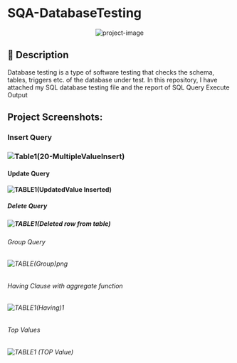 # SQA-DatabaseTesting

<p align="center"><img src="https://socialify.git.ci/shantokumarsaha123/SQA-DatabaseTesting/image?language=1&amp;name=1&amp;owner=1&amp;stargazers=1&amp;theme=Light" alt="project-image"></p>

## 📝 Description 
Database testing is a type of software testing that checks the schema, tables, triggers etc. of the database under test. In this repository, I have attached my SQL database testing file and the report of SQL Query Execute Output

<h2>Project Screenshots:</h2>

<h3> Insert Query <h3>
  
![Table1(20-MultipleValueInsert)](https://github.com/shantokumarsaha123/SQA-DatabaseTesting/assets/122052172/4608ceed-d2c5-4b3c-a33b-707eea6898f7)

<h4> Update Query <h4>
  
![TABLE1(UpdatedValue Inserted)](https://github.com/shantokumarsaha123/SQA-DatabaseTesting/assets/122052172/0d242d99-f611-4fce-a430-a1766e4f0b1b)
  
<h5> Delete Query<h5> 
   
![TABLE1(Deleted row from table)](https://github.com/shantokumarsaha123/SQA-DatabaseTesting/assets/122052172/97fad706-76aa-4b7d-8f1f-d7790e3bffe1)

<h6> Group Query <h6> 
   
![TABLE(Group)png](https://github.com/shantokumarsaha123/SQA-DatabaseTesting/assets/122052172/37bd0be3-376f-4480-8c28-1b66406c8727)

<h6> Having Clause with aggregate function <h6> 
  
![TABLE1(Having)1](https://github.com/shantokumarsaha123/SQA-DatabaseTesting/assets/122052172/d71bb0d8-0c9b-4d69-9184-4c655f1caead)
 
 <h6> Top Values <h6> 
 
 ![TABLE1 (TOP Value)](https://github.com/shantokumarsaha123/SQA-DatabaseTesting/assets/122052172/bd183ebf-9033-4d64-affd-2d2b21dea1da)


  
